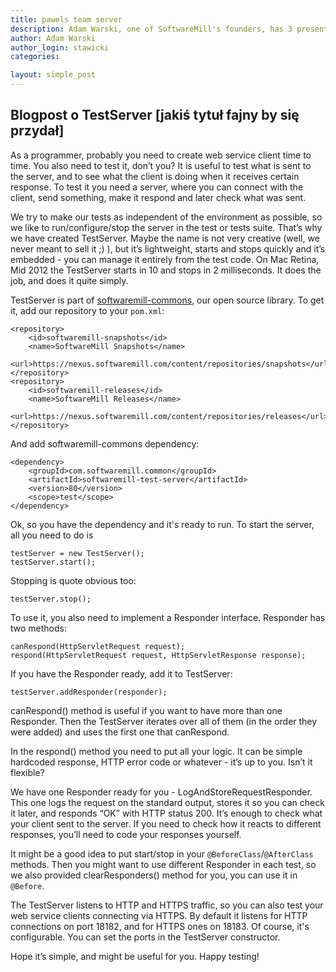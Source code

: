 ```yaml
---
title: pawels team server
description: Adam Warski, one of SoftwareMill's founders, has 3 presentations at JavaOne 2014. Here's a short sneak-peek of what he'll talk about.
author: Adam Warski
author_login: stawicki
categories:

layout: simple_post
---
```

Blogpost o TestServer [jakiś tytuł fajny by się przydał]
--------

As a programmer, probably you need to create web service client time to time. You also need to test it, don’t you? It is useful to test what is sent to the server, and to see what the client is doing when it receives certain response. To test it you need a server, where you can connect with the client, send something, make it respond and later check what was sent.

We try to make our tests as independent of the environment as possible, so we like to run/configure/stop the server in the test or tests suite. That’s why we have created TestServer. Maybe the name is not very creative (well, we never meant to sell it ;) ), but it’s lightweight, starts and stops quickly and it’s embedded - you can manage it entirely from the test code. On Mac Retina, Mid 2012 the TestServer starts in 10 and stops in 2 milliseconds. It does the job, and does it quite simply.

TestServer is part of [softwaremill-commons](https://github.com/softwaremill/softwaremill-common/tree/master/softwaremill-test/softwaremill-test-server), our open source library. To get it, add our repository to your `pom.xml`:

    <repository>
        <id>softwaremill-snapshots</id>
        <name>SoftwareMill Snapshots</name>    
        <url>https://nexus.softwaremill.com/content/repositories/snapshots</url>
    </repository>
    <repository>
        <id>softwaremill-releases</id>
        <name>SoftwareMill Releases</name>
        <url>https://nexus.softwaremill.com/content/repositories/releases</url>
    </repository>

And add softwaremill-commons dependency:

    <dependency>
        <groupId>com.softwaremill.common</groupId>
        <artifactId>softwaremill-test-server</artifactId>
        <version>80</version>
        <scope>test</scope> 
    </dependency>

Ok, so you have the dependency and it's ready to run. To start the server, all you need to do is 

    testServer = new TestServer();
    testServer.start();

Stopping is quote obvious too:

    testServer.stop();

To use it, you also need to implement a Responder interface. Responder has two methods: 

    canRespond(HttpServletRequest request);
    respond(HttpServletRequest request, HttpServletResponse response);

If you have the Responder ready, add it to TestServer:

    testServer.addResponder(responder);

canRespond() method is useful if you want to have more than one Responder. Then the TestServer iterates over all of them (in the order they were added) and uses the first one that canRespond. 

In the respond() method you need to put all your logic. It can be simple hardcoded response, HTTP error code or whatever - it’s up to you. Isn’t it flexible?

We have one Responder ready for you - LogAndStoreRequestResponder. This one logs the request on the standard output, stores it so you can check it later, and responds “OK” with HTTP status 200. It’s enough to check what your client sent to the server. If you need to check how it reacts to different responses, you’ll need to code your responses yourself.

It might be a good idea to put start/stop in your `@BeforeClass`/`@AfterClass` methods. Then you might want to use different Responder in each test, so we also provided clearResponders() method for you, you can use it in `@Before`.

The TestServer listens to HTTP and HTTPS traffic, so you can also test your web service clients connecting via HTTPS. By default it listens for HTTP connections on port 18182, and for HTTPS ones on 18183. Of course, it's configurable. You can set the ports in the TestServer constructor.

Hope it’s simple, and might be useful for you. Happy testing!

